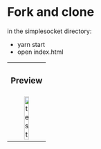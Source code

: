 # Fork and clone
in the simplesocket directory:
<ul>
  <li>yarn start</li>
  <li>open index.html</li>
 </ul>

<div align="center">
  <table>
    <tbody>
      <tr>
          <th align="center" height="10"><h3>Preview</h3></th>
      </tr>
      <tr>
        <td align="center">
          <img src="https://user-images.githubusercontent.com/59180399/90548172-91f0b900-e15a-11ea-8cb0-263480463399.png" title="test" alt="test" width="40%" height="25%">
        </td>
      </tr>
    </tbody>
  </table>

